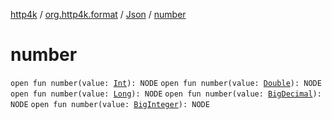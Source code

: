 [http4k](../../index.md) / [org.http4k.format](../index.md) / [Json](index.md) / [number](./number.md)

# number

`open fun number(value: `[`Int`](https://kotlinlang.org/api/latest/jvm/stdlib/kotlin/-int/index.html)`): NODE`
`open fun number(value: `[`Double`](https://kotlinlang.org/api/latest/jvm/stdlib/kotlin/-double/index.html)`): NODE`
`open fun number(value: `[`Long`](https://kotlinlang.org/api/latest/jvm/stdlib/kotlin/-long/index.html)`): NODE`
`open fun number(value: `[`BigDecimal`](https://docs.oracle.com/javase/9/docs/api/java/math/BigDecimal.html)`): NODE`
`open fun number(value: `[`BigInteger`](https://docs.oracle.com/javase/9/docs/api/java/math/BigInteger.html)`): NODE`